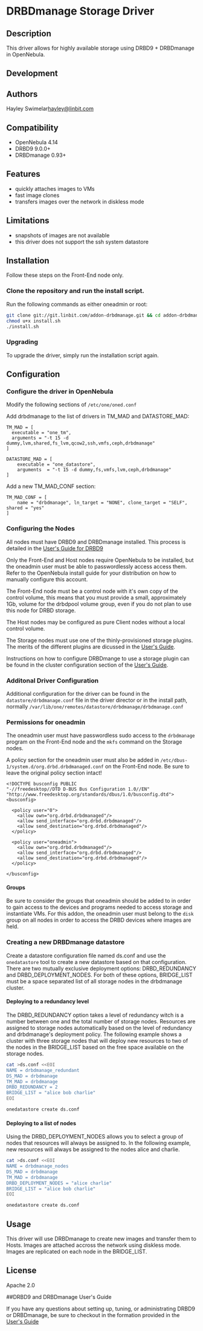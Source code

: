 # DRBDmanage Storage Driver

## Description

This driver allows for highly available storage using DRBD9 + DRBDmanage in OpenNebula.

## Development

## Authors

Hayley Swimelar[<hayley@linbit.com>](hayley@linbit.com)

## Compatibility

* OpenNebula 4.14
* DRBD9 9.0.0+
* DRBDmanage 0.93+

## Features

* quickly attaches images to VMs
* fast image clones
* transfers images over the network in diskless mode

## Limitations

* snapshots of images are not available
* this driver does not support the ssh system datastore

## Installation

Follow these steps on the Front-End node only.

### Clone the repository and run the install script.

Run the following commands as either oneadmin or root:

```bash
git clone git://git.linbit.com/addon-drbdmanage.git && cd addon-drbdmanage
chmod u+x install.sh
./install.sh
```

### Upgrading

To upgrade the driver, simply run the installation script again.

## Configuration

### Configure the driver in OpenNebula

Modify the following sections of `/etc/one/oned.conf`

Add drbdmanage to the list of drivers in TM_MAD and DATASTORE_MAD:

```
TM_MAD = [
  executable = "one_tm",
  arguments = "-t 15 -d dummy,lvm,shared,fs_lvm,qcow2,ssh,vmfs,ceph,drbdmanage"
]
```
```
DATASTORE_MAD = [
    executable = "one_datastore",
    arguments  = "-t 15 -d dummy,fs,vmfs,lvm,ceph,drbdmanage"
]
```

Add a new TM_MAD_CONF section:

```
TM_MAD_CONF = [
    name = "drbdmanage", ln_target = "NONE", clone_target = "SELF", shared = "yes"
]
```

### Configuring the Nodes

All nodes must have DRBD9 and DRBDmanage installed. This process is detailed in the
[User's Guide for DRBD9](http://drbd.linbit.com/users-guide-9.0/ch-admin-drbdmanage.html)

Only the Front-End and Host nodes require OpenNebula to be installed, but the oneadmin
user must be able to passwordlessly access access them. Refer to the OpenNebula install
guide for your distribution on how to manually configure this account.

The Front-End node must be a control node with it's own copy of the control volume,
this means that you must provide a small, approximately 1Gb, volume for the drbdpool volume
group, even if you do not plan to use this node for DRBD storage.

The Host nodes may be configured as pure Client nodes without a local control volume.

The Storage nodes must use one of the thinly-provisioned storage plugins. The merits of
the different plugins are dicussed in the [User's Guide](http://drbd.linbit.com/users-guide-9.0/s-drbdmanage-storage-plugins.html).

Instructions on how to configure DRBDmange to use a storage plugin can be found in the
cluster configuration section of the [User's Guide](http://drbd.linbit.com/users-guide-9.0/s-dm-set-config.html).

### Additonal Driver Configuration

Additional configuration for the driver can be found in the `datastore/drbdmanage.conf`
file in the driver director or in the install path, normally
`/var/lib/one/remotes/datastore/drbdmanage/drbdmanage.conf`

### Permissions for oneadmin

The oneadmin user must have passwordless sudo access to the `drbdmanage` program on the
Front-End node and the `mkfs` command on the Storage nodes.

A policy section for the oneadmin user must also be added in
`/etc/dbus-1/system.d/org.drbd.drbdmanaged.conf` on the Front-End node. Be sure to
leave the original policy section intact!

```
<!DOCTYPE busconfig PUBLIC
"-//freedesktop//DTD D-BUS Bus Configuration 1.0//EN"
"http://www.freedesktop.org/standards/dbus/1.0/busconfig.dtd">
<busconfig>

  <policy user="0">
    <allow own="org.drbd.drbdmanaged"/>
    <allow send_interface="org.drbd.drbdmanaged"/>
    <allow send_destination="org.drbd.drbdmanaged"/>
  </policy>

  <policy user="oneadmin">
    <allow own="org.drbd.drbdmanaged"/>
    <allow send_interface="org.drbd.drbdmanaged"/>
    <allow send_destination="org.drbd.drbdmanaged"/>
  </policy>

</busconfig>
```
#### Groups

Be sure to consider the groups that oneadmin should be added to in order to gain access
to the devices and programs needed to access storage and instantiate VMs. For this addon,
the oneadmin user must belong to the `disk` group on all nodes in order to access the
DRBD devices where images are held.

### Creating a new DRBDmanage datastore

Create a datastore configuration file named ds.conf and use the `onedatastore` tool
to create a new datastore based on that configuration. There are two mutually exclusive
deployment options: DRBD_REDUNDANCY and DRBD_DEPLOYMENT_NODES. For both of these options,
BRIDGE_LIST must be a space separated list of all storage nodes in the drbdmanage cluster.

#### Deploying to a redundancy level

The DRBD_REDUNDANCY option takes a level of redundancy witch is a number between one and
the total number of storage nodes. Resources are assigned to storage nodes automatically
based on the level of redundancy and drbdmanage's deployment policy. The following example
shows a cluster with three storage nodes that will deploy new resources to two of the nodes
in the BRIDGE_LIST based on the free space available on the storage nodes.

```bash
cat >ds.conf <<EOI
NAME = drbdmanage_redundant
DS_MAD = drbdmanage
TM_MAD = drbdmanage
DRBD_REDUNDANCY = 2
BRIDGE_LIST = "alice bob charlie"
EOI

onedatastore create ds.conf
```
#### Deploying to a list of nodes

Using the DRBD_DEPLOYMENT_NODES allows you to select a group of nodes that resources will
always be assigned to. In the following example, new resources will always be assigned to
the nodes alice and charlie.

```bash
cat >ds.conf <<EOI
NAME = drbdmanage_nodes
DS_MAD = drbdmanage
TM_MAD = drbdmanage
DRBD_DEPLOYMENT_NODES = "alice charlie"
BRIDGE_LIST = "alice bob charlie"
EOI

onedatastore create ds.conf
```
## Usage

This driver will use DRBDmanage to create new images and transfer them to Hosts.
Images are attached accross the network using diskless mode. Images are replicated
on each node in the BRIDGE_LIST.

## License

Apache 2.0

##DRBD9 and DRBDmanage User's Guide

If you have any questions about setting up, tuning, or administrating DRBD9 or
DRBDmanage, be sure to checkout in the formation provided in the
[User's Guide](http://drbd.linbit.com/users-guide-9.0/drbd-users-guide.html)
